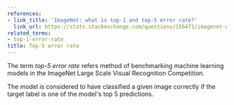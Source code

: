 ```yaml
---
references:
- link_title: 'ImageNet: what is top-1 and top-5 error rate?'
  link_url: https://stats.stackexchange.com/questions/156471/imagenet-what-is-top-1-and-top-5-error-rate
related_terms:
- top-1-error-rate
title: Top-5 error rate
---
```

The term *top-5 error rate* refers method of benchmarking
machine learning models in the ImageNet
Large Scale Visual Recognition Competition.

The model is considered to have classified a given image correctly
if the target label is one of the model's top 5 predictions.